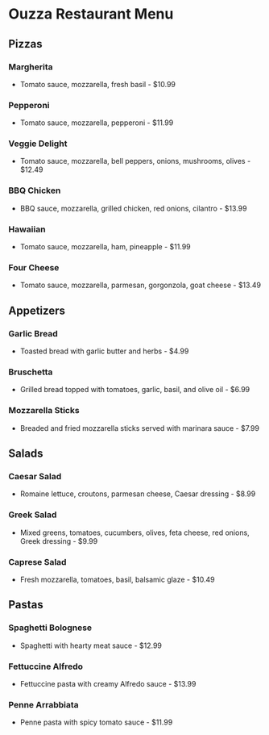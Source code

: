 # Ouzza Restaurant Menu

## Pizzas
### Margherita
- Tomato sauce, mozzarella, fresh basil - $10.99

### Pepperoni
- Tomato sauce, mozzarella, pepperoni - $11.99

### Veggie Delight
- Tomato sauce, mozzarella, bell peppers, onions, mushrooms, olives - $12.49

### BBQ Chicken
- BBQ sauce, mozzarella, grilled chicken, red onions, cilantro - $13.99

### Hawaiian
- Tomato sauce, mozzarella, ham, pineapple - $11.99

### Four Cheese
- Tomato sauce, mozzarella, parmesan, gorgonzola, goat cheese - $13.49

## Appetizers
### Garlic Bread
- Toasted bread with garlic butter and herbs - $4.99

### Bruschetta
- Grilled bread topped with tomatoes, garlic, basil, and olive oil - $6.99

### Mozzarella Sticks
- Breaded and fried mozzarella sticks served with marinara sauce - $7.99

## Salads
### Caesar Salad
- Romaine lettuce, croutons, parmesan cheese, Caesar dressing - $8.99

### Greek Salad
- Mixed greens, tomatoes, cucumbers, olives, feta cheese, red onions, Greek dressing - $9.99

### Caprese Salad
- Fresh mozzarella, tomatoes, basil, balsamic glaze - $10.49

## Pastas
### Spaghetti Bolognese
- Spaghetti with hearty meat sauce - $12.99

### Fettuccine Alfredo
- Fettuccine pasta with creamy Alfredo sauce - $13.99

### Penne Arrabbiata
- Penne pasta with spicy tomato sauce - $11.99
